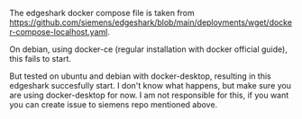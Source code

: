 The edgeshark docker compose file is taken from https://github.com/siemens/edgeshark/blob/main/deployments/wget/docker-compose-localhost.yaml.

On debian, using docker-ce (regular installation with docker official guide), this fails to start.


But tested on ubuntu and debian with docker-desktop, resulting in this edgeshark succesfully start. I don't know what happens, but make sure you are using docker-desktop for now. I am not responsible for this, if you want you can create issue to siemens repo mentioned above.